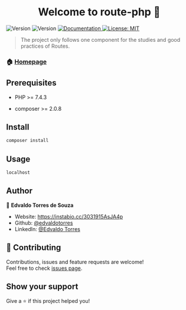 <h1 align="center">Welcome to route-php 👋</h1>
<p>
  <img alt="Version" src="https://img.shields.io/badge/php-7.4.3-blue.svg?cacheSeconds=2592000" />
  <img alt="Version" src="https://img.shields.io/badge/composer-2.0.8-blue.svg?cacheSeconds=2592000" />
  <a href="https://github.com/edvaldotorres/route-php#readme" target="_blank">
    <img alt="Documentation" src="https://img.shields.io/badge/documentation-yes-brightgreen.svg" />
  </a>
  <a href="#" target="_blank">
    <img alt="License: MIT" src="https://img.shields.io/badge/License-MIT-yellow.svg" />
  </a>
</p>

> The project only follows one component for the studies and good practices of Routes.

### 🏠 [Homepage](https://github.com/edvaldotorres/route-php#readme)

## Prerequisites

* PHP >= 7.4.3

* composer >= 2.0.8

## Install

```sh
composer install
```

## Usage

```sh
localhost
```

## Author

👤 **Edvaldo Torres de Souza**

* Website: https://instabio.cc/3031915AsJA4p
* Github: [@edvaldotorres](https://github.com/edvaldotorres)
* LinkedIn: [@Edvaldo Torres](https://www.linkedin.com/in/edvaldo-torres-189894150/)

## 🤝 Contributing

Contributions, issues and feature requests are welcome!<br />Feel free to check [issues page](https://github.com/edvaldotorres/route-php/issues). 

## Show your support

Give a ⭐️ if this project helped you!